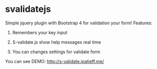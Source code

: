 # svalidatejs
Simple jquery plugin with Bootstrap 4 for validation your form!
Features:

1) Remembers your key input

2) S-validate.js show help messages real time

3) You can changes settings for validate form

You can see DEMO: http://s-validate.ipatieff.me/
